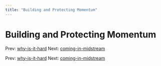 ```yaml
---
title: "Building and Protecting Momentum"
---
```


# Building and Protecting Momentum

Prev: [why-is-it-hard](why-is-it-hard.md)
Next: [coming-in-midstream](coming-in-midstream.md)

Prev: [why-is-it-hard](why-is-it-hard.md)
Next: [coming-in-midstream](coming-in-midstream.md)
